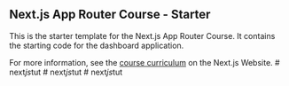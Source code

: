 ## Next.js App Router Course - Starter

This is the starter template for the Next.js App Router Course. It contains the starting code for the dashboard application.

For more information, see the [course curriculum](https://nextjs.org/learn) on the Next.js Website.
#   n e x t _ j s _ t u t  
 #   n e x t _ j s _ t u t  
 #   n e x t _ j s _ t u t  
 